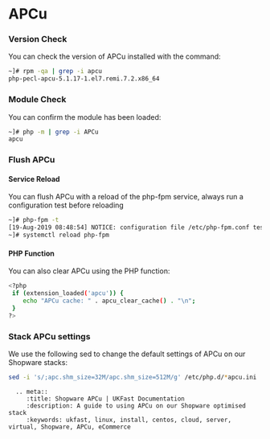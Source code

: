 # APCu

### Version Check
You can check the version of APCu installed with the command:

```bash
~]# rpm -qa | grep -i apcu
php-pecl-apcu-5.1.17-1.el7.remi.7.2.x86_64
```

### Module Check
You can confirm the module has been loaded:

```bash
~]# php -m | grep -i APCu
apcu
```

### Flush APCu
#### Service Reload
You can flush APCu with a reload of the php-fpm service, always run a configuration test before reloading

```bash
~]# php-fpm -t
[19-Aug-2019 08:48:54] NOTICE: configuration file /etc/php-fpm.conf test is successful
~]# systemctl reload php-fpm
```

#### PHP Function
You can also clear APCu using the PHP function:

```bash
<?php
 if (extension_loaded('apcu')) {
    echo "APCu cache: " . apcu_clear_cache() . "\n";
 }
?>
```

### Stack APCu settings
We use the following sed to change the default settings of APCu on our Shopware stacks:

```bash
sed -i 's/;apc.shm_size=32M/apc.shm_size=512M/g' /etc/php.d/*apcu.ini
```

```eval_rst
  .. meta::
     :title: Shopware APCu | UKFast Documentation
     :description: A guide to using APCu on our Shopware optimised stack
     :keywords: ukfast, linux, install, centos, cloud, server, virtual, Shopware, APCu, eCommerce

